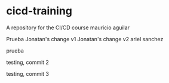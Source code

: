 # cicd-training
A repository for the CI/CD course
mauricio aguilar

Prueba
Jonatan's change v1
Jonatan's change v2
ariel sanchez

prueba

testing, commit 2

testing, commit 3

